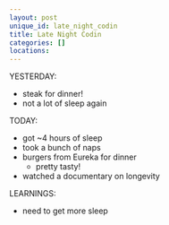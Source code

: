 ```yaml
---
layout: post
unique_id: late_night_codin
title: Late Night Codin
categories: []
locations: 
---
```


YESTERDAY:
* steak for dinner!
* not a lot of sleep again

TODAY:
* got ~4 hours of sleep
* took a bunch of naps
* burgers from Eureka for dinner
  * pretty tasty!
* watched a documentary on longevity

LEARNINGS:
* need to get more sleep
